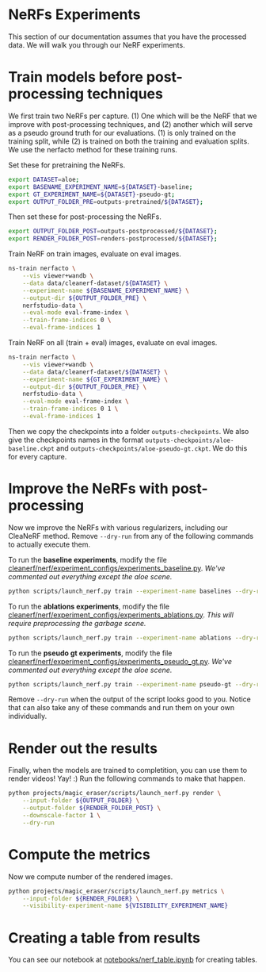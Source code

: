 # NeRFs Experiments

This section of our documentation assumes that you have the processed data. We will walk you through our NeRF experiments.

# Train models before post-processing techniques

We first train two NeRFs per capture. (1) One which will be the NeRF that we improve with post-processing techniques, and (2) another which will serve as a pseudo ground truth for our evaluations. (1) is only trained on the training split, while (2) is trained on both the training and evaluation splits. We use the nerfacto method for these training runs.

Set these for pretraining the NeRFs.
```bash
export DATASET=aloe;
export BASENAME_EXPERIMENT_NAME=${DATASET}-baseline;
export GT_EXPERIMENT_NAME=${DATASET}-pseudo-gt;
export OUTPUT_FOLDER_PRE=outputs-pretrained/${DATASET};
```

Then set these for post-processing the NeRFs.
```bash
export OUTPUT_FOLDER_POST=outputs-postprocessed/${DATASET};
export RENDER_FOLDER_POST=renders-postprocessed/${DATASET};
```

Train NeRF on train images, evaluate on eval images.

```bash
ns-train nerfacto \
    --vis viewer+wandb \
    --data data/cleanerf-dataset/${DATASET} \
    --experiment-name ${BASENAME_EXPERIMENT_NAME} \
    --output-dir ${OUTPUT_FOLDER_PRE} \
    nerfstudio-data \
    --eval-mode eval-frame-index \
    --train-frame-indices 0 \
    --eval-frame-indices 1
```

Train NeRF on all (train + eval) images, evaluate on eval images.

```bash
ns-train nerfacto \
    --vis viewer+wandb \
    --data data/cleanerf-dataset/${DATASET} \
    --experiment-name ${GT_EXPERIMENT_NAME} \
    --output-dir ${OUTPUT_FOLDER_PRE} \
    nerfstudio-data \
    --eval-mode eval-frame-index \
    --train-frame-indices 0 1 \
    --eval-frame-indices 1
```

Then we copy the checkpoints into a folder `outputs-checkpoints`. We also give the checkpoints names in the format `outputs-checkpoints/aloe-baseline.ckpt` and `outputs-checkpoints/aloe-pseudo-gt.ckpt`. We do this for every capture.

# Improve the NeRFs with post-processing

Now we improve the NeRFs with various regularizers, including our CleaNeRF method. Remove `--dry-run` from any of the following commands to actually execute them.

To run the **baseline experiments**, modify the file [cleanerf/nerf/experiment_configs/experiments_baseline.py](cleanerf/nerf/experiment_configs/experiments_baseline.py). *We've commented out everything except the aloe scene.*

```bash
python scripts/launch_nerf.py train --experiment-name baselines --dry-run
```

To run the **ablations experiments**, modify the file [cleanerf/nerf/experiment_configs/experiments_ablations.py](cleanerf/nerf/experiment_configs/experiments_ablations.py). *This will require preprocessing the garbage scene.*

```bash
python scripts/launch_nerf.py train --experiment-name ablations --dry-run
```

To run the **pseudo gt experiments**, modify the file [cleanerf/nerf/experiment_configs/experiments_pseudo_gt.py](cleanerf/nerf/experiment_configs/experiments_pseudo_gt.py). *We've commented out everything except the aloe scene.*

```bash
python scripts/launch_nerf.py train --experiment-name pseudo-gt --dry-run
```

Remove `--dry-run` when the output of the script looks good to you. Notice that can also take any of these commands and run them on your own individually.

# Render out the results

Finally, when the models are trained to completition, you can use them to render videos! Yay! :) Run the following commands to make that happen.

```bash
python projects/magic_eraser/scripts/launch_nerf.py render \
    --input-folder ${OUTPUT_FOLDER} \
    --output-folder ${RENDER_FOLDER_POST} \
    --downscale-factor 1 \
    --dry-run
```

# Compute the metrics

Now we compute number of the rendered images.

```bash
python projects/magic_eraser/scripts/launch_nerf.py metrics \
    --input-folder ${RENDER_FOLDER} \
    --visibility-experiment-name ${VISIBILITY_EXPERIMENT_NAME}
```

# Creating a table from results

You can see our notebook at [notebooks/nerf_table.ipynb](notebooks/nerf_table.ipynb) for creating tables.
